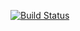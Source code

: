 [![Build Status](https://travis-ci.org/fontdirectory/antonio.svg?branch=master)](https://travis-ci.org/fontdirectory/antonio)

